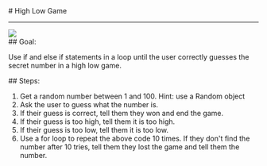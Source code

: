 <body>
<div id="wrap">
<div id="main">
<div id="recipeLeftColumn">
# High Low Game

<hr/>
<img src="images/highLowGame.jpg"/>
<div id="recipeGoal">
## Goal:


Use if and else if statements in a loop until the user correctly guesses the secret number in a high low game.

</div>
</div>
<div id="recipeRightColumn">
<div id="recipeSteps">
## Steps:

<ol id="stepList">
<li>Get a random number between 1 and 100. Hint: use a Random object</li>
<li>Ask the user to guess what the number is.</li>
<li>If their guess is correct, tell them they won and end the game.</li>
<li>If their guess is too high, tell them it is too high.</li>
<li>If their guess is too low, tell them it is too low.</li>
<li>Use a for loop to repeat the above code 10 times. If they don't find the number after 10 tries, tell them they lost the game and tell them the number.</li>
</ol>
<div style="clear:both;"></div>
</div>
</div>
</div>
</div>
<div id="footer">

</div>
</body>